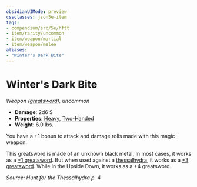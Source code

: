```yaml
---
obsidianUIMode: preview
cssclasses: json5e-item
tags:
- compendium/src/5e/hftt
- item/rarity/uncommon
- item/weapon/martial
- item/weapon/melee
aliases: 
- "Winter's Dark Bite"
---
```

# Winter's Dark Bite
*Weapon ([greatsword](2-Mechanics/CLI/items/greatsword.md)), uncommon*  

- **Damage**: 2d6 S
- **Properties**: [Heavy](2-Mechanics/CLI/rules/item-properties.md#Heavy), [Two-Handed](2-Mechanics/CLI/rules/item-properties.md#Two-Handed)
- **Weight**: 6.0 lbs.

You have a +1 bonus to attack and damage rolls made with this magic weapon.

This greatsword is made of an unknown black metal. In most cases, it works as a [+1 greatsword](2-Mechanics/CLI/items/1-weapon.md). But when used against a [thessalhydra](2-Mechanics/CLI/bestiary/monstrosity/thessalhydra-hftt.md), it works as a [+3 greatsword](2-Mechanics/CLI/items/3-weapon.md). While in the Upside Down, it works as a +4 greatsword.

*Source: Hunt for the Thessalhydra p. 4*